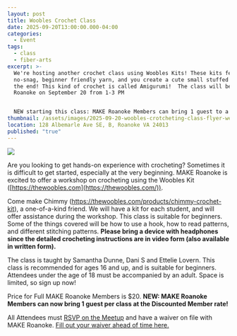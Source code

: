 ```yaml
---
layout: post
title: Woobles Crochet Class
date: 2025-09-20T13:00:00.000-04:00
categories:
  - Event
tags:
  - class
  - fiber-arts
excerpt: >-
  We're hosting another crochet class using Woobles Kits! These kits feature
  no-snag, beginner friendly yarn, and you create a cute small stuffed animal at
  the end! This kind of crochet is called Amigurumi!  The class will be at MAKE
  Roanoke on September 20 from 1-3 PM


  NEW starting this class: MAKE Roanoke Members can bring 1 guest to a class at the discounted Member Rate! The Member Rate for this class is $20, half the retail price of a Woobles kit!
thumbnail: /assets/images/2025-09-20-woobles-crotcheting-class-flyer-website-2.png
location: 128 Albemarle Ave SE, B, Roanoke VA 24013
published: "true"
---
```

![](/assets/images/2025-09-20-woobles-crotcheting-class-flyer-website-2.png)

Are you looking to get hands-on experience with crocheting? Sometimes it is difficult to get started, especially at the very beginning. MAKE Roanoke is excited to offer a workshop on crocheting using the Woobles Kit ([https://thewoobles.com](https://thewoobles.com/)).

Come make Chimmy (<https://thewoobles.com/products/chimmy-crochet-kit>), a one-of-a-kind friend. We will have a kit for each student, and will offer assistance during the workshop. This class is suitable for beginners. Some of the things covered will be how to use a hook, how to read patterns, and different stitching patterns. **Please bring a device with headphones since the detailed crocheting instructions are in video form (also available in written form).**

The class is taught by Samantha Dunne, Dani S and Ettelie Lovern. This class is recommended for ages 16 and up, and is suitable for beginners. Attendees under the age of 18 must be accompanied by an adult. Space is limited, so sign up now!

Price for Full MAKE Roanoke Members is $20. **NEW: MAKE Roanoke Members can now bring 1 guest per class at the Discounted Member rate!**

All Attendees must [RSVP on the Meetup](https://www.meetup.com/make-roanoke/events/310706241/?eventOrigin=group_calendar) and have a waiver on file with MAKE Roanoke. [Fill out your waiver ahead of time here.](https://us.services.docusign.net/webforms-ux/v1.0/forms/72d9a28645d0d44d07d3badb8b83103f)
